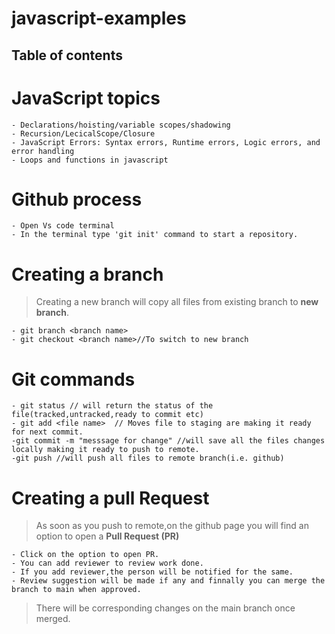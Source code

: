 # javascript-examples

## Table of contents

# JavaScript topics

    - Declarations/hoisting/variable scopes/shadowing
    - Recursion/LecicalScope/Closure
    - JavaScript Errors: Syntax errors, Runtime errors, Logic errors, and error handling
    - Loops and functions in javascript

# Github process

    - Open Vs code terminal
    - In the terminal type 'git init' command to start a repository.

# Creating a branch

> Creating a new branch will copy all files from existing branch to **new branch**.

    - git branch <branch name>
    - git checkout <branch name>//To switch to new branch

# Git commands

    - git status // will return the status of the file(tracked,untracked,ready to commit etc)
    - git add <file name>  // Moves file to staging are making it ready for next commit.
    -git commit -m "messsage for change" //will save all the files changes locally making it ready to push to remote.
    -git push //will push all files to remote branch(i.e. github)

# Creating a pull Request

> As soon as you push to remote,on the github page you will find an option to open a **Pull Request (PR)**

    - Click on the option to open PR.
    - You can add reviewer to review work done.
    - If you add reviewer,the person will be notified for the same.
    - Review suggestion will be made if any and finnally you can merge the branch to main when approved.

> There will be corresponding changes on the main branch once merged.
